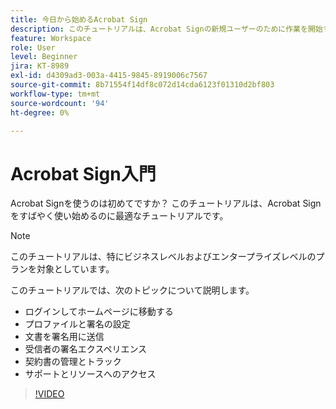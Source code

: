 ```yaml
---
title: 今日から始めるAcrobat Sign
description: このチュートリアルは、Acrobat Signの新規ユーザーのために作業を開始するのに最適です
feature: Workspace
role: User
level: Beginner
jira: KT-8989
exl-id: d4309ad3-003a-4415-9845-8919006c7567
source-git-commit: 8b71554f14df8c072d14cda6123f01310d2bf803
workflow-type: tm+mt
source-wordcount: '94'
ht-degree: 0%

---
```


# Acrobat Sign入門

Acrobat Signを使うのは初めてですか？ このチュートリアルは、Acrobat Signをすばやく使い始めるのに最適なチュートリアルです。

>[!NOTE]
>
>このチュートリアルは、特にビジネスレベルおよびエンタープライズレベルのプランを対象としています。

このチュートリアルでは、次のトピックについて説明します。

* ログインしてホームページに移動する
* プロファイルと署名の設定
* 文書を署名用に送信
* 受信者の署名エクスペリエンス
* 契約書の管理とトラック
* サポートとリソースへのアクセス

>[!VIDEO](https://video.tv.adobe.com/v/337151?quality=12&learn=on&hidetitle=true)
